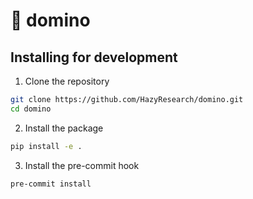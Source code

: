 # 🎴 domino


## Installing for development
1. Clone the repository
```bash
git clone https://github.com/HazyResearch/domino.git
cd domino
```
2. Install the package
```bash
pip install -e .
```
3. Install the pre-commit hook 
```
pre-commit install
```